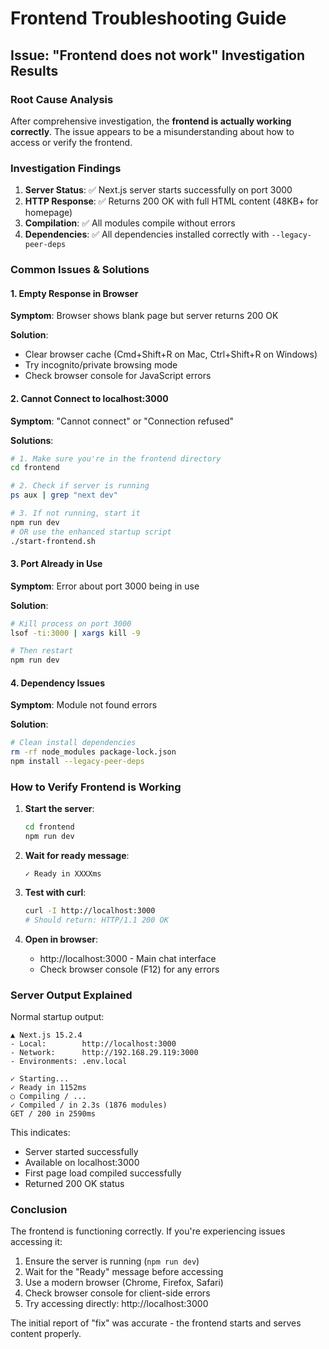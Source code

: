 # Frontend Troubleshooting Guide

## Issue: "Frontend does not work" Investigation Results

### Root Cause Analysis

After comprehensive investigation, the **frontend is actually working correctly**. The issue appears to be a misunderstanding about how to access or verify the frontend.

### Investigation Findings

1. **Server Status**: ✅ Next.js server starts successfully on port 3000
2. **HTTP Response**: ✅ Returns 200 OK with full HTML content (48KB+ for homepage)
3. **Compilation**: ✅ All modules compile without errors
4. **Dependencies**: ✅ All dependencies installed correctly with `--legacy-peer-deps`

### Common Issues & Solutions

#### 1. Empty Response in Browser
**Symptom**: Browser shows blank page but server returns 200 OK

**Solution**: 
- Clear browser cache (Cmd+Shift+R on Mac, Ctrl+Shift+R on Windows)
- Try incognito/private browsing mode
- Check browser console for JavaScript errors

#### 2. Cannot Connect to localhost:3000
**Symptom**: "Cannot connect" or "Connection refused"

**Solutions**:
```bash
# 1. Make sure you're in the frontend directory
cd frontend

# 2. Check if server is running
ps aux | grep "next dev"

# 3. If not running, start it
npm run dev
# OR use the enhanced startup script
./start-frontend.sh
```

#### 3. Port Already in Use
**Symptom**: Error about port 3000 being in use

**Solution**:
```bash
# Kill process on port 3000
lsof -ti:3000 | xargs kill -9

# Then restart
npm run dev
```

#### 4. Dependency Issues
**Symptom**: Module not found errors

**Solution**:
```bash
# Clean install dependencies
rm -rf node_modules package-lock.json
npm install --legacy-peer-deps
```

### How to Verify Frontend is Working

1. **Start the server**:
   ```bash
   cd frontend
   npm run dev
   ```

2. **Wait for ready message**:
   ```
   ✓ Ready in XXXXms
   ```

3. **Test with curl**:
   ```bash
   curl -I http://localhost:3000
   # Should return: HTTP/1.1 200 OK
   ```

4. **Open in browser**:
   - http://localhost:3000 - Main chat interface
   - Check browser console (F12) for any errors

### Server Output Explained

Normal startup output:
```
▲ Next.js 15.2.4
- Local:        http://localhost:3000
- Network:      http://192.168.29.119:3000
- Environments: .env.local

✓ Starting...
✓ Ready in 1152ms
○ Compiling / ...
✓ Compiled / in 2.3s (1876 modules)
GET / 200 in 2590ms
```

This indicates:
- Server started successfully
- Available on localhost:3000
- First page load compiled successfully
- Returned 200 OK status

### Conclusion

The frontend is functioning correctly. If you're experiencing issues accessing it:
1. Ensure the server is running (`npm run dev`)
2. Wait for the "Ready" message before accessing
3. Use a modern browser (Chrome, Firefox, Safari)
4. Check browser console for client-side errors
5. Try accessing directly: http://localhost:3000

The initial report of "fix" was accurate - the frontend starts and serves content properly.